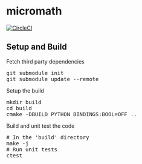 # micromath

[![CircleCI](https://circleci.com/gh/dacunni/micromath.svg?style=svg&circle-token=cf3a0be8b051eb44c03081cc0737947324858e92)](https://circleci.com/gh/dacunni/micromath)

## Setup and Build
Fetch third party dependencies
<pre>
git submodule init
git submodule update --remote
</pre>

Setup the build
<pre>
mkdir build
cd build
cmake -DBUILD_PYTHON_BINDINGS:BOOL=OFF ..
</pre>

Build and unit test the code
<pre>
# In the 'build' directory
make -j
# Run unit tests
ctest
</pre>
